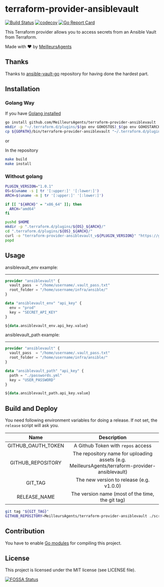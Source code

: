 # terraform-provider-ansiblevault

[![Build Status](https://travis-ci.org/MeilleursAgents/terraform-provider-ansiblevault.svg?branch=master)](https://travis-ci.org/MeilleursAgents/terraform-provider-ansiblevault)
[![codecov](https://codecov.io/gh/MeilleursAgents/terraform-provider-ansiblevault/branch/master/graph/badge.svg)](https://codecov.io/gh/MeilleursAgents/terraform-provider-ansiblevault)
[![Go Report Card](https://goreportcard.com/badge/github.com/MeilleursAgents/terraform-provider-ansiblevault)](https://goreportcard.com/report/github.com/MeilleursAgents/terraform-provider-ansiblevault)

This Terraform provider allows you to access secrets from an Ansible Vault from Terraform.

Made with ❤️ by [MeilleursAgents](https://www.meilleursagents.com)

## Thanks

Thanks to [ansible-vault-go](https://github.com/sosedoff/ansible-vault-go) repository for having done the hardest part.

## Installation

### Golang Way

If you have [Golang installed](https://golang.org/dl/)

```bash
go install github.com/MeilleursAgents/terraform-provider-ansiblevault
mkdir -p "~/.terraform.d/plugins/$(go env GOHOSTOS)_$(go env GOHOSTARCH)/"
cp ${GOPATH}/bin/terraform-provider-ansiblevault "~/.terraform.d/plugins/$(go env GOHOSTOS)_$(go env GOHOSTARCH)/"
```

or

In the repository
```bash
make build
make install
```

### Without golang

```bash
PLUGIN_VERSION="1.0.1"
OS=$(uname -s | tr '[:upper:]' '[:lower:]')
ARCH=$(uname -m | tr '[:upper:]' '[:lower:]')

if [[ "${ARCH}" = "x86_64" ]]; then
  ARCH="amd64"
fi

pushd $HOME
mkdir -p ".terraform.d/plugins/${OS}_${ARCH}/"
cd ".terraform.d/plugins/${OS}_${ARCH}/"
curl -o "terraform-provider-ansiblevault_v${PLUGIN_VERSION}" "https://github.com/MeilleursAgents/terraform-provider-ansiblevault/releases/download/v${PLUGIN_VERSION}/terraform-provider-ansiblevault_${OS}-${ARCH}_v${PLUGIN_VERSION}"
popd
```

## Usage

ansiblevault_env example:

---

```tf
provider "ansiblevault" {
  vault_pass  = "/home/username/.vault_pass.txt"
  root_folder = "/home/username/infra/ansible/"
}

data "ansiblevault_env" "api_key" {
  env = "prod"
  key = "SECRET_API_KEY"
}

${data.ansiblevault_env.api_key.value}
```

ansiblevault_path example:

---

```tf
provider "ansiblevault" {
  vault_pass  = "/home/username/.vault_pass.txt"
  root_folder = "/home/username/infra/ansible/"
}

data "ansiblevault_path" "api_key" {
  path = "./passwords.yml"
  key = "USER_PASSWORD"
}

${data.ansiblevault_path.api_key.value}
```

## Build and Deploy

You need following environment variables for doing a release. If not set, the `release` script will ask you.

| Name | Description |
|:--:|:--:|
| GITHUB_OAUTH_TOKEN | A Github Token with `repos` access |
| GITHUB_REPOSITORY | The repository name for uploading assets (e.g. MeilleursAgents/terraform-provider-ansiblevault) |
| GIT_TAG | The new version to release (e.g. v1.0.0) |
| RELEASE_NAME | The version name (most of the time, the git tag) |

```bash
git tag "${GIT_TAG}"
GITHUB_REPOSITORY=MeilleursAgents/terraform-provider-ansiblevault ./script/release
```

## Contribution

You have to enable [Go modules](https://github.com/golang/go/wiki/Modules) for compiling this project.

## License

This project is licensed under the MIT license (see LICENSE file).

[![FOSSA Status](https://app.fossa.com/api/projects/git%2Bgithub.com%2FMeilleursAgents%2Fterraform-provider-ansiblevault.svg?type=large)](https://app.fossa.com/projects/git%2Bgithub.com%2FMeilleursAgents%2Fterraform-provider-ansiblevault?ref=badge_large)
